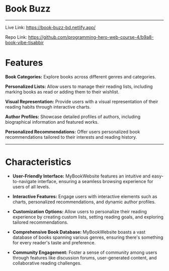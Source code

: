 <h1>Book Buzz</h1>
<hr/>

Live Link: https://book-buzz-bd.netlify.app/

Repo Link: https://github.com/programming-hero-web-course-4/b9a8-book-vibe-tisabbir

# **Features**

**Book Categories:** Explore books across different genres and categories.

**Personalized Lists:** Allow users to manage their reading lists, including marking books as read or adding them to their wishlist.

**Visual Representation:** Provide users with a visual representation of their reading habits through interactive charts.

**Author Profiles:** Showcase detailed profiles of authors, including biographical information and featured works.

**Personalized Recommendations:** Offer users personalized book recommendations tailored to their interests and reading history.

<hr />

# **Characteristics**

- **User-Friendly Interface:** MyBookWebsite features an intuitive and easy-to-navigate interface, ensuring a seamless browsing experience for users of all levels.

- **Interactive Features:** Engage users with interactive elements such as charts, personalized recommendations, and dynamic author profiles.

- **Customization Options:** Allow users to personalize their reading experience by creating custom lists, setting reading goals, and exploring tailored recommendations.

- **Comprehensive Book Database:** MyBookWebsite boasts a vast database of books spanning various genres, ensuring there's something for every reader's taste and preference.

- **Community Engagement:** Foster a sense of community among users through features like discussion forums, user-generated content, and collaborative reading challenges.
